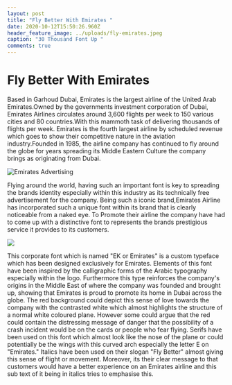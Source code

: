 ```yaml
---
layout: post
title: "Fly Better With Emirates "
date: 2020-10-12T15:50:26.960Z
header_feature_image: ../uploads/fly-emirates.jpeg
caption: "30 Thousand Font Up "
comments: true
---
```

# Fly Better With Emirates

Based in Garhoud Dubai, Emirates is the largest airline of the United Arab Emirates.Owned by the governments  investment corporation of Dubai, Emirates Airlines circulates around 3,600 flights per week to 150 various cities and 80 countries.With this mammoth task of delivering thousands of flights per week. Emirates is the fourth largest airline by scheduled revenue which goes to show their competitive nature in the aviation industry.Founded in 1985, the airline company has continued to fly around the globe for years spreading its Middle Eastern Culture the company brings as originating from Dubai.

![Emirates Advertising ](../uploads/emirates-1-.png "Emirates Advertising ")

Flying around the world, having such an important font is key to spreading the brands identity especially within this industry as its technically free advertisement for the company. Being such a iconic brand,Emirates Airline has incorporated such a unique font within its brand that is clearly noticeable from a naked eye. To Promote their airline the company have had to come up with a distinctive font to represents the brands prestigious service it provides to its customers.

![](../uploads/emirates-font-.jpg)

This corporate font which is named "EK or Emirates" is a custom typeface which has been designed exclusively for Emirates. Elements of this font have been inspired by the calligraphic forms of the Arabic typography especially within the logo. Furthermore this type reinforces the company's origins in the Middle East of where the company was founded and brought up, showing that Emirates is proud to promote its home in Dubai across the globe. The red background could depict this sense of love towards the company with the contrasted white which almost highlights the structure of a normal white coloured plane. However some could argue that the red could contain the distressing message of danger that the possibility of a crash incident would be on the cards or people who fear flying. Serifs have been used on this font which almost look like the nose of the plane or could potentially be the wings with this curved arch especially the letter E on "Emirates." Italics have been used on their slogan "Fly Better" almost giving this sense of flight or movement. Moreover, its their clear message to that customers would have a better experience on an Emirates airline and this sub text of it being in italics tries to emphasise this.